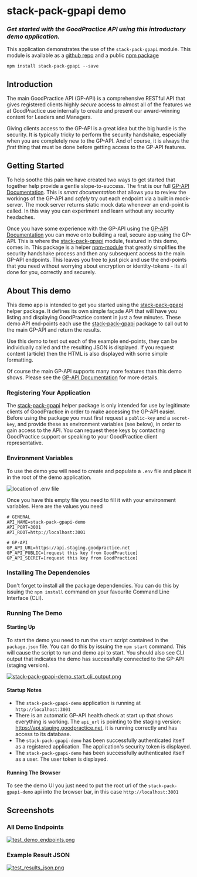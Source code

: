 # stack-pack-gpapi demo

### _Get started with the GoodPractice API using this introductory demo application._

This application demonstrates the use of the `stack-pack-gpapi` module. This module is available as a [github repo](https://github.com/gp-technical/stack-pack-gpapi) and a public [npm package](https://www.npmjs.com/package/stack-pack-gpapi)

```
npm install stack-pack-gpapi --save
```

## Introduction

The main GoodPractice API (GP-API) is a comprehensive RESTful API that gives registered clients highly _secure_ access to almost all of the features we at GoodPractice use internally to create and present our award-winning content for Leaders and Managers.

Giving clients access to the GP-API is a great idea but the big hurdle is the security. It is typically tricky to perform the security handshake, especially when you are completely new to the GP-API. And of course, it is always the _first_ thing that must be done before getting access to the GP-API features.

## Getting Started

To help soothe this pain we have created two ways to get started that together help provide a gentle slope-to-success. The first is our full [GP-API Documentation](http://docs.goodpracticeapi.apiary.io/). This is _smart documentation_ that allows you to review the workings of the GP-API and _safely_ try out each endpoint via a built in mock-server. The mock server returns static mock data whenever an end-point is called. In this way you can experiment and learn without any security headaches.

Once you have some experience with the GP-API using the [GP-API Documentation](http://docs.goodpracticeapi.apiary.io/) you can move onto building a real, secure app using the GP-API. This is where the [stack-pack-gpapi](https://github.com/gp-technical/stack-pack-gpapi) module, featured in this demo, comes in. This package is a helper [npm-module](https://www.npmjs.com/package/stack-pack-gpapi) that greatly simplifies the security handshake process and then any subsequent access to the main GP-API endpoints. This leaves you free to just pick and use the end-points that you need without worrying about encryption or identity-tokens - its all done for you, correctly and securely.

## About This demo

This demo app is intended to get you started using the [stack-pack-gpapi](https://github.com/gp-technical/stack-pack-gpapi) helper package. It defines its own simple façade API that will have you listing and displaying GoodPractice content in just a few minutes. These demo API end-points each use the [stack-pack-gpapi](https://github.com/gp-technical/stack-pack-gpapi) package to call out to the main GP-API and return the results.

Use this demo to test out each of the example end-points, they can be individually called and the resulting JSON is displayed. If you request content (article) then the HTML is also displayed with some simple formatting.

Of course the main GP-API supports many more features than this demo shows. Please see the [GP-API Documentation](http://docs.goodpracticeapi.apiary.io/) for more details.

### Registering Your Application

The [stack-pack-gpapi](https://github.com/gp-technical/stack-pack-gpapi) helper package is only intended for use by legitimate clients of GoodPractice in order to make accessing the GP-API easier. Before using the package you must first request a `public-key` and a `secret-key`, and provide these as environment variables (see below), in order to gain access to the API. You can request these keys by contacting GoodPractice support or speaking to your GoodPractice client representative.

### Environment Variables

To use the demo you will need to create and populate a `.env` file and place it in the root of the demo application.

![location of .env file](https://s4.postimg.org/4bq9rahh9/stack-pack-gpapi-demo_env_file_location.png)

Once you have this empty file you need to fill it with your environment variables. Here are the values you need

```
# GENERAL
API_NAME=stack-pack-gpapi-demo
API_PORT=3001
API_ROOT=http://localhost:3001

# GP-API
GP_API_URL=https://api.staging.goodpractice.net
GP_API_PUBLIC=[request this key from GoodPractice]
GP_API_SECRET=[request this key from GoodPractice]
```

### Installing The Dependencies

Don't forget to install all the package dependencies. You can do this by issuing the `npm install` command on your favourite Command Line Interface (CLI).

### Running The Demo

#### Starting Up

To start the demo you need to run the `start` script contained in the `package.json` file. You can do this by issuing the `npm start` command. This will cause the script to run and demo api to start. You should also see CLI output that indicates the demo has successfully connected to the GP-API (staging version).

[![stack-pack-gpapi-demo_start_cli_output.png](https://s26.postimg.org/gd7yezxsz/stack-pack-gpapi-demo_start_cli_output.png)](https://postimg.cc/image/wbgo54s0v/)

#### Startup Notes

- The `stack-pack-gpapi-demo` application is running at `http://localhost:3001`
- There is an automatic GP-API health check at start up that shows everything is working. The `api_url` is pointing to the staging version: https://api.staging.goodpractice.net, it is running correctly and has access to its database.
- The `stack-pack-gpapi-demo` has been successfully authenticated itself as a registered application. The application's security token is displayed.
- The `stack-pack-gpapi-demo` has been successfully authenticated itself as a user. The user token is displayed.

#### Running The Browser

To see the demo UI you just need to put the root url of the `stack-pack-gpapi-demo` api into the browser bar, in this case `http://localhost:3001`

## Screenshots

### All Demo Endpoints

[![test_demo_endpoints.png](https://s26.postimg.cc/qnsqdjqt5/test_demo_endpoints.png)](https://postimg.cc/image/v9oulwcc5/)

### Example Result JSON

[![test_results_json.png](https://s26.postimg.cc/ovzripkbt/test_results_json.png)](https://postimg.cc/image/a018b48x1/)
